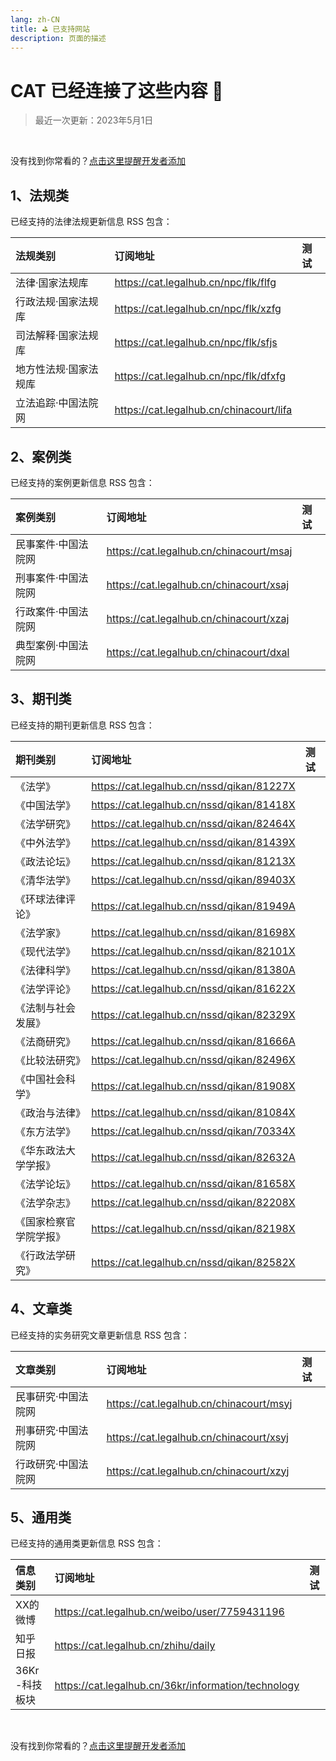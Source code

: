 ```yaml
---
lang: zh-CN
title: ⛳️ 已支持网站
description: 页面的描述
---
```


# CAT 已经连接了这些内容 🎉

> 最近一次更新：2023年5月1日

<br/>

没有找到你常看的？[点击这里提醒开发者添加](https://wj.qq.com/s2/12268734/5d59/ )


## 1、法规类

已经支持的法律法规更新信息 RSS 包含：

| 法规类别              | 订阅地址                                | 测试                                        |
| :-------------------- | :-------------------------------------- | :------------------------------------------ |
| 法律·国家法规库       | https://cat.legalhub.cn/npc/flk/flfg    | [](https://cat.legalhub.cn/npc/flk/flfg)    |
| 行政法规·国家法规库   | https://cat.legalhub.cn/npc/flk/xzfg    | [](https://cat.legalhub.cn/npc/flk/xzfg)    |
| 司法解释·国家法规库   | https://cat.legalhub.cn/npc/flk/sfjs    | [](https://cat.legalhub.cn/npc/flk/sfjs)    |
| 地方性法规·国家法规库 | https://cat.legalhub.cn/npc/flk/dfxfg   | [](https://cat.legalhub.cn/npc/flk/dfxfg)   |
| 立法追踪·中国法院网   | https://cat.legalhub.cn/chinacourt/lifa | [](https://cat.legalhub.cn/chinacourt/lifa) |

## 2、案例类

已经支持的案例更新信息 RSS 包含：

| 案例类别     | 订阅地址                                | 测试                                        |
| :------------------ | :--------------------------------------- | :------------------------------------------- |
| 民事案件·中国法院网 | https://cat.legalhub.cn/chinacourt/msaj | [](https://cat.legalhub.cn/chinacourt/msaj) |
| 刑事案件·中国法院网 | https://cat.legalhub.cn/chinacourt/xsaj | [](https://cat.legalhub.cn/chinacourt/xsaj) |
| 行政案件·中国法院网 | https://cat.legalhub.cn/chinacourt/xzaj | [](https://cat.legalhub.cn/chinacourt/xzaj) |
| 典型案例·中国法院网 | https://cat.legalhub.cn/chinacourt/dxal | [](https://cat.legalhub.cn/chinacourt/dxal) |



## 3、期刊类

已经支持的期刊更新信息 RSS 包含：

| 期刊类别               | 订阅地址                                  | 测试                                          |
| :--------------------- | :---------------------------------------- | :-------------------------------------------- |
| 《法学》               | https://cat.legalhub.cn/nssd/qikan/81227X | [](https://cat.legalhub.cn/nssd/qikan/81227X) |
| 《中国法学》           | https://cat.legalhub.cn/nssd/qikan/81418X | [](https://cat.legalhub.cn/nssd/qikan/81418X) |
| 《法学研究》           | https://cat.legalhub.cn/nssd/qikan/82464X | [](https://cat.legalhub.cn/nssd/qikan/82464X) |
| 《中外法学》           | https://cat.legalhub.cn/nssd/qikan/81439X | [](https://cat.legalhub.cn/nssd/qikan/81439X) |
| 《政法论坛》           | https://cat.legalhub.cn/nssd/qikan/81213X | [](https://cat.legalhub.cn/nssd/qikan/81213X) |
| 《清华法学》           | https://cat.legalhub.cn/nssd/qikan/89403X | [](https://cat.legalhub.cn/nssd/qikan/89403X) |
| 《环球法律评论》       | https://cat.legalhub.cn/nssd/qikan/81949A | [](https://cat.legalhub.cn/nssd/qikan/81949A) |
| 《法学家》             | https://cat.legalhub.cn/nssd/qikan/81698X | [](https://cat.legalhub.cn/nssd/qikan/81698X) |
| 《现代法学》           | https://cat.legalhub.cn/nssd/qikan/82101X | [](https://cat.legalhub.cn/nssd/qikan/82101X) |
| 《法律科学》           | https://cat.legalhub.cn/nssd/qikan/81380A | [](https://cat.legalhub.cn/nssd/qikan/81380A) |
| 《法学评论》           | https://cat.legalhub.cn/nssd/qikan/81622X | [](https://cat.legalhub.cn/nssd/qikan/81622X) |
| 《法制与社会发展》     | https://cat.legalhub.cn/nssd/qikan/82329X | [](https://cat.legalhub.cn/nssd/qikan/82329X) |
| 《法商研究》           | https://cat.legalhub.cn/nssd/qikan/81666A | [](https://cat.legalhub.cn/nssd/qikan/81666A) |
| 《比较法研究》         | https://cat.legalhub.cn/nssd/qikan/82496X | [](https://cat.legalhub.cn/nssd/qikan/82496X) |
| 《中国社会科学》       | https://cat.legalhub.cn/nssd/qikan/81908X | [](https://cat.legalhub.cn/nssd/qikan/81908X) |
| 《政治与法律》         | https://cat.legalhub.cn/nssd/qikan/81084X | [](https://cat.legalhub.cn/nssd/qikan/81084X) |
| 《东方法学》           | https://cat.legalhub.cn/nssd/qikan/70334X | [](https://cat.legalhub.cn/nssd/qikan/70334X) |
| 《华东政法大学学报》   | https://cat.legalhub.cn/nssd/qikan/82632A | [](https://cat.legalhub.cn/nssd/qikan/82632A) |
| 《法学论坛》           | https://cat.legalhub.cn/nssd/qikan/81658X | [](https://cat.legalhub.cn/nssd/qikan/81658X) |
| 《法学杂志》           | https://cat.legalhub.cn/nssd/qikan/82208X | [](https://cat.legalhub.cn/nssd/qikan/82208X) |
| 《国家检察官学院学报》 | https://cat.legalhub.cn/nssd/qikan/82198X | [](https://cat.legalhub.cn/nssd/qikan/82198X) |
| 《行政法学研究》       | https://cat.legalhub.cn/nssd/qikan/82582X | [](https://cat.legalhub.cn/nssd/qikan/82582X) |



## 4、文章类

已经支持的实务研究文章更新信息 RSS 包含：

| 文章类别            | 订阅地址                                | 测试                                        |
| :------------------ | :-------------------------------------- | :------------------------------------------ |
| 民事研究·中国法院网 | https://cat.legalhub.cn/chinacourt/msyj | [](https://cat.legalhub.cn/chinacourt/msyj) |
| 刑事研究·中国法院网 | https://cat.legalhub.cn/chinacourt/xsyj | [](https://cat.legalhub.cn/chinacourt/xsyj) |
| 行政研究·中国法院网 | https://cat.legalhub.cn/chinacourt/xzyj | [](https://cat.legalhub.cn/chinacourt/xzyj) |





## 5、通用类

已经支持的通用类更新信息 RSS 包含：

| 信息类别       | 订阅地址                                            | 测试                                                    |
| :------------- | :-------------------------------------------------- | :------------------------------------------------------ |
| XX的微博       | https://cat.legalhub.cn/weibo/user/7759431196       | [](https://cat.legalhub.cn/weibo/user/7759431196)       |
| 知乎日报       | https://cat.legalhub.cn/zhihu/daily                 | [](https://cat.legalhub.cn/zhihu/daily)                 |
| 36Kr -科技板块 | https://cat.legalhub.cn/36kr/information/technology | [](https://cat.legalhub.cn/36kr/information/technology) |



<br/>

没有找到你常看的？[点击这里提醒开发者添加](https://wj.qq.com/s2/12268734/5d59/ )